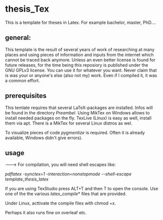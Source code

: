 # thesis_Tex
This is a template for theses in Latex. For example bachelor, master, PhD....

## general:

This template is the result of several years of work of researching at many places and using pieces of information and inputs from the internet which cannot be traced back anymore. Unless an even better license is found for future releases, for the time being this reposiory is published under the GNU GPLv3 license. You can use it for whatever you want. Never claim that is was your or anyone's else (also not my) work. Even if I compiled it, it was a common effort.

## prerequisites

This temlate requires that several LaTeX-packages are installed. Infos will be found in the directory _Preambel_. Using MikTex on Windows allows to install needed packages on the fly. TexLive (Linux) is easy as well, install them via apt. There is a MikTex for several Linux distros as wel.

To visualize pieces of code _pygmentize_ is required. Often it is already available, Windows didn't give errors).

## usage

---> For compilation, you will need shell escapes like:

*pdflatex -synctex=1 -interaction=nonstopmode --shell-escape template_thesis_latex*

If you are using TexStudio press ALT+T and then T to open the console. Use one of the the various *latex_compile** files that are provided.

Under Linux, acttivate the compile files with chmod +x.

Perhaps it also runs fine on overleaf etc.
